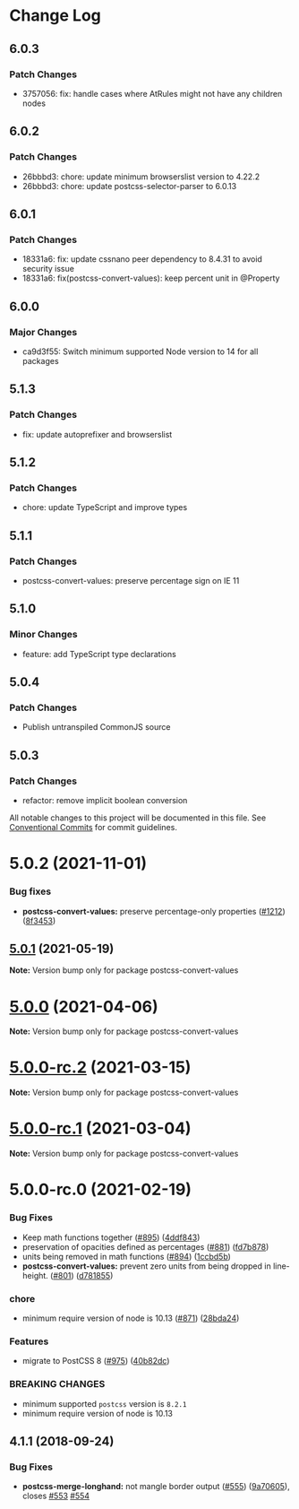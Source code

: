 # Change Log

## 6.0.3

### Patch Changes

- 3757056: fix: handle cases where AtRules might not have any children nodes

## 6.0.2

### Patch Changes

- 26bbbd3: chore: update minimum browserslist version to 4.22.2
- 26bbbd3: chore: update postcss-selector-parser to 6.0.13

## 6.0.1

### Patch Changes

- 18331a6: fix: update cssnano peer dependency to 8.4.31 to avoid security issue
- 18331a6: fix(postcss-convert-values): keep percent unit in @Property

## 6.0.0

### Major Changes

- ca9d3f55: Switch minimum supported Node version to 14 for all packages

## 5.1.3

### Patch Changes

- fix: update autoprefixer and browserslist

## 5.1.2

### Patch Changes

- chore: update TypeScript and improve types

## 5.1.1

### Patch Changes

- postcss-convert-values: preserve percentage sign on IE 11

## 5.1.0

### Minor Changes

- feature: add TypeScript type declarations

## 5.0.4

### Patch Changes

- Publish untranspiled CommonJS source

## 5.0.3

### Patch Changes

- refactor: remove implicit boolean conversion

All notable changes to this project will be documented in this file.
See [Conventional Commits](https://conventionalcommits.org) for commit guidelines.

# 5.0.2 (2021-11-01)

### Bug fixes

- **postcss-convert-values:** preserve percentage-only properties ([#1212](https://github.com/cssnano/cssnano/pull/1212)) ([8f3453](https://github.com/cssnano/cssnano/commit/8f345385b210cf85e9d591382d387f76ca4b0f64))

## [5.0.1](https://github.com/cssnano/cssnano/compare/postcss-convert-values@5.0.0...postcss-convert-values@5.0.1) (2021-05-19)

**Note:** Version bump only for package postcss-convert-values

# [5.0.0](https://github.com/cssnano/cssnano/compare/postcss-convert-values@5.0.0-rc.2...postcss-convert-values@5.0.0) (2021-04-06)

**Note:** Version bump only for package postcss-convert-values

# [5.0.0-rc.2](https://github.com/cssnano/cssnano/compare/postcss-convert-values@5.0.0-rc.1...postcss-convert-values@5.0.0-rc.2) (2021-03-15)

**Note:** Version bump only for package postcss-convert-values

# [5.0.0-rc.1](https://github.com/cssnano/cssnano/compare/postcss-convert-values@5.0.0-rc.0...postcss-convert-values@5.0.0-rc.1) (2021-03-04)

**Note:** Version bump only for package postcss-convert-values

# 5.0.0-rc.0 (2021-02-19)

### Bug Fixes

- Keep math functions together ([#895](https://github.com/cssnano/cssnano/issues/895)) ([4ddf843](https://github.com/cssnano/cssnano/commit/4ddf843ca5dc64059f488113224e76165211a669))
- preservation of opacities defined as percentages ([#881](https://github.com/cssnano/cssnano/issues/881)) ([fd7b878](https://github.com/cssnano/cssnano/commit/fd7b878e72ed9bd20c145c9e2daa7b5d48cb1117))
- units being removed in math functions ([#894](https://github.com/cssnano/cssnano/issues/894)) ([1ccbd5b](https://github.com/cssnano/cssnano/commit/1ccbd5b29e1b2121efaf7b24a69aa782848966dc))
- **postcss-convert-values:** prevent zero units from being dropped in line-height. ([#801](https://github.com/cssnano/cssnano/issues/801)) ([d781855](https://github.com/cssnano/cssnano/commit/d78185567ae5ebcde0469cf0e55145a7a3130d3e))

### chore

- minimum require version of node is 10.13 ([#871](https://github.com/cssnano/cssnano/issues/871)) ([28bda24](https://github.com/cssnano/cssnano/commit/28bda243e32ce3ba89b3c358a5f78727b3732f11))

### Features

- migrate to PostCSS 8 ([#975](https://github.com/cssnano/cssnano/issues/975)) ([40b82dc](https://github.com/cssnano/cssnano/commit/40b82dca7f53ac02cd4fe62846dec79b898ccb49))

### BREAKING CHANGES

- minimum supported `postcss` version is `8.2.1`
- minimum require version of node is 10.13

## 4.1.1 (2018-09-24)

### Bug Fixes

- **postcss-merge-longhand:** not mangle border output ([#555](https://github.com/cssnano/cssnano/issues/555)) ([9a70605](https://github.com/cssnano/cssnano/commit/9a706050b621e7795a9bf74eb7110b5c81804ffe)), closes [#553](https://github.com/cssnano/cssnano/issues/553) [#554](https://github.com/cssnano/cssnano/issues/554)
